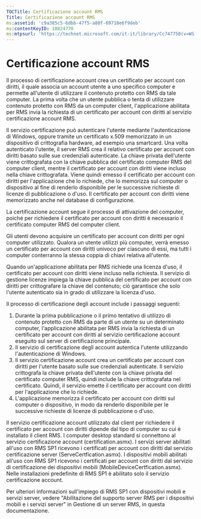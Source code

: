 ```yaml
---
TOCTitle: Certificazione account RMS
Title: Certificazione account RMS
ms:assetid: 'c9a385c5-6dbb-47f5-a80f-69718e6f9deb'
ms:contentKeyID: 18824770
ms:mtpsurl: 'https://technet.microsoft.com/it-it/library/Cc747750(v=WS.10)'
---
```


Certificazione account RMS
==========================

Il processo di certificazione account crea un certificato per account con diritti, il quale associa un account utente a uno specifico computer e permette all'utente di utilizzare il contenuto protetto con RMS da tale computer. La prima volta che un utente pubblica o tenta di utilizzare contenuto protetto con RMS da un computer client, l'applicazione abilitata per RMS invia la richiesta di un certificato per account con diritti al servizio certificazione account RMS.

Il servizio certificazione può autenticare l'utente mediante l'autenticazione di Windows, oppure tramite un certificato x.509 memorizzato in un dispositivo di crittografia hardware, ad esempio una smartcard. Una volta autenticato l'utente, il server RMS crea il relativo certificato per account con diritti basato sulle sue credenziali autenticate. La chiave privata dell'utente viene crittografata con la chiave pubblica del certificato computer RMS del computer client, mentre il certificato per account con diritti viene incluso nella chiave crittografata. Viene quindi emesso il certificato per account con diritti per l'applicazione che lo richiede, che lo memorizza sul computer o dispositivo al fine di renderlo disponibile per le successive richieste di licenze di pubblicazione o d'uso. Il certificato per account con diritti viene memorizzato anche nel database di configurazione.

La certificazione account segue il processo di attivazione del computer, poiché per richiedere il certificato per account con diritti è necessario il certificato computer RMS del computer client.

Gli utenti devono acquisire un certificato per account con diritti per ogni computer utilizzato. Qualora un utente utilizzi più computer, verrà emesso un certificato per account con diritti univoco per ciascuno di essi, ma tutti i computer conterranno la stessa coppia di chiavi relativa all'utente.

Quando un'applicazione abilitata per RMS richiede una licenza d'uso, il certificato per account con diritti viene incluso nella richiesta. Il servizio di gestione licenze impiega la chiave pubblica del certificato per account con diritti per crittografare la chiave del contenuto; ciò garantisce che solo l'utente autenticato sia in grado di utilizzare la licenza d'uso.

Il processo di certificazione degli account include i passaggi seguenti:

1.  Durante la prima pubblicazione o il primo tentativo di utilizzo di contenuto protetto con RMS da parte di un utente su un determinato computer, l'applicazione abilitata per RMS invia la richiesta di un certificato per account con diritti al servizio certificazione account eseguito sul server di certificazione principale.
2.  Il servizio di certificazione degli account autentica l'utente utilizzando l'autenticazione di Windows.
3.  Il servizio certificazione account crea un certificato per account con diritti per l'utente basato sulle sue credenziali autenticate. Il servizio crittografa la chiave privata dell'utente con la chiave privata del certificato computer RMS, quindi include la chiave crittografata nel certificato. Quindi, il servizio emette il certificato per account con diritti per l'applicazione che lo richiede.
4.  L'applicazione memorizza il certificato per account con diritti sul computer o dispositivo, in modo da renderlo disponibile per le successive richieste di licenze di pubblicazione o d'uso.

Il servizio certificazione account utilizzato dal client per richiedere il certificato per account con diritti dipende dal tipo di computer su cui è installato il client RMS. I computer desktop standard si connettono al servizio certificazione account (certification.asmx). I servizi server abilitati all'uso con RMS SP1 ricevono i certificati per account con diritti dal servizio certificazione server (ServeCertfication.asmx). I dispositivi mobili abilitati all'uso con RMS SP1 ricevono i certificati per account con diritti dal servizio di certificazione dei dispositivi mobili (MobileDeviceCertfication.asmx). Nelle installazioni predefinite di RMS SP1 è abilitato solo il servizio certificazione account.

Per ulteriori informazioni sull'impiego di RMS SP1 con dispositivi mobili e servizi server, vedere "Abilitazione del supporto server RMS per i dispositivi mobili e i servizi server" in Gestione di un server RMS, in questa documentazione.
